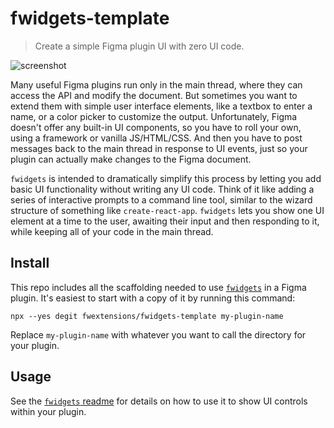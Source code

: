 # fwidgets-template

> Create a simple Figma plugin UI with zero UI code.

![screenshot](https://user-images.githubusercontent.com/61631/280552964-f63c103e-61db-4b7b-8610-2116613e665d.png)

Many useful Figma plugins run only in the main thread, where they can access the API and modify the document.  But sometimes you want to extend them with simple user interface elements, like a textbox to enter a name, or a color picker to customize the output.  Unfortunately, Figma doesn't offer any built-in UI components, so you have to roll your own, using a framework or vanilla JS/HTML/CSS.  And then you have to post messages back to the main thread in response to UI events, just so your plugin can actually make changes to the Figma document.

`fwidgets` is intended to dramatically simplify this process by letting you add basic UI functionality without writing any UI code.  Think of it like adding a series of interactive prompts to a command line tool, similar to the wizard structure of something like `create-react-app`.  `fwidgets` lets you show one UI element at a time to the user, awaiting their input and then responding to it, while keeping all of your code in the main thread.


## Install

This repo includes all the scaffolding needed to use [`fwidgets`](https://github.com/fwextensions/fwidgets) in a Figma plugin.  It's easiest to start with a copy of it by running this command:

```shell
npx --yes degit fwextensions/fwidgets-template my-plugin-name
```

Replace `my-plugin-name` with whatever you want to call the directory for your plugin.


## Usage

See the [`fwidgets` readme](https://github.com/fwextensions/fwidgets#fwidgets) for details on how to use it to show UI controls within your plugin.
